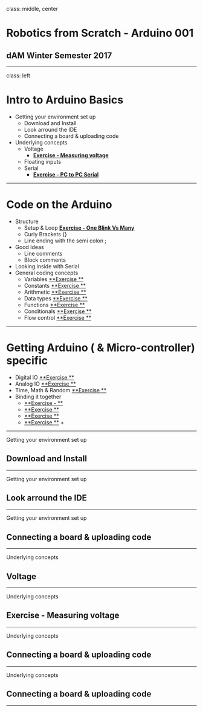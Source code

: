 
class: middle, center

# Robotics from Scratch - Arduino 001
## dAM Winter Semester 2017

---

class: left

# Intro to Arduino Basics
+ Getting your environment set up
  + Download and Install
  + Look arround the IDE
  + Connecting a board & uploading code
+ Underlying concepts
  + Voltage
    + [**Exercise - Measuring voltage**](#ex-measuring-voltage)
  + Floating inputs
  + Serial
    + [**Exercise - PC to PC Serial**](#ex-pc2pc-serial)

---

# Code on the Arduino
  + Structure
    + Setup & Loop [**Exercise - One Blink Vs Many**](#ex-oneblink)
    + Curly Brackets {}
    + Line ending with the semi colon ;
  + Good Ideas
    + Line comments
    + Block comments
  + Looking inside with Serial
  + General coding concepts
    + Variables [**Exercise **](#ex)
    + Constants [**Exercise **](#ex)
    + Arithmetic [**Exercise **](#ex)
    + Data types [**Exercise **](#ex)
    + Functions [**Exercise **](#ex)
    + Conditionals [**Exercise **](#ex)
    + Flow control [**Exercise **](#ex)

---

# Getting Arduino ( & Micro-controller) specific
  + Digital IO [**Exercise **](#ex)
  + Analog IO [**Exercise **](#ex)
  + Time, Math & Random [**Exercise **](#ex)
+ Binding it together
  + [**Exercise - **](#ex)
  + [**Exercise **](#ex)
  + [**Exercise **](#ex)
  + [**Exercise **](#ex)
    +


---

Getting your environment set up
## Download and Install

---

Getting your environment set up
## Look arround the IDE

---

Getting your environment set up
## Connecting a board & uploading code

---

Underlying concepts
## Voltage

---

Underlying concepts
## [](#exercise-measuring-voltage)Exercise - Measuring voltage


---

Underlying concepts
## Connecting a board & uploading code

---

Underlying concepts
## Connecting a board & uploading code

---
